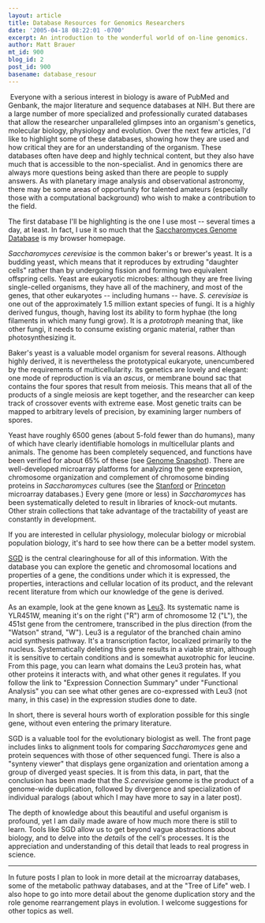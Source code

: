 ```yaml
---
layout: article
title: Database Resources for Genomics Researchers
date: '2005-04-18 08:22:01 -0700'
excerpt: An introduction to the wonderful world of on-line genomics.
author: Matt Brauer
mt_id: 900
blog_id: 2
post_id: 900
basename: database_resour
---
```

<img src="{{ site.baseurl }}/uploads/2005/SGD-to-thumb.gif" alt="" style="float:left;" />
<img src="{{ site.baseurl }}/uploads/2005/SGD-thumb.gif" alt="" />
Everyone with a serious interest in biology is aware of PubMed and Genbank, the major literature and sequence databases at NIH. But there are a large number of more specialized and professionally curated databases that allow the researcher unparalleled glimpses into an organism's genetics, molecular biology, physiology and evolution. Over the next few articles, I'd like to highlight some of these databases, showing how they are used and how critical they are for an understanding of the organism. These databases often have deep and highly technical content, but they also have much that is accessible to the non-specialist. And in genomics there are always more questions being asked than there are people to supply answers. As with planetary image analysis and observational astronomy, there may be some areas of opportunity for talented amateurs (especially those with a computational background) who wish to make a contribution to the field.

The first database I'll be highlighting is the one I use most -- several times a day, at least. In fact, I use it so much that the [Saccharomyces Genome Database](www.yeastgenome.org) is my browser homepage.

_Saccharomyces cerevisiae_ is the common baker's or brewer's yeast. It is a budding yeast, which means that it reproduces by extruding "daughter cells" rather than by undergoing fission and forming two equivalent offspring cells. Yeast are eukaryotic microbes: although they are free living single-celled organisms, they have all of the machinery, and most of the genes, that other eukaryotes -- including humans -- have. _S. cerevisiae_ is one out of the approximately 1.5 million extant species of fungi. It is a highly derived fungus, though, having lost its ability to form hyphae (the long filaments in which many fungi grow). It is a _prototroph_ meaning that, like other fungi, it needs to consume existing organic material, rather than photosynthesizing it. 

Baker's yeast is a valuable model organism for several reasons. Although highly derived, it is nevertheless the prototypical eukaryote, unencumbered by the requirements of multicellularity. Its genetics are lovely and elegant: one mode of reproduction is via an _ascus_, or membrane bound sac that contains the four spores that result from meiosis. This means that all of the products of a single meiosis are kept together, and the researcher can keep track of crossover events with extreme ease. Most genetic traits can be mapped to arbitrary levels of precision, by examining larger numbers of spores.

Yeast have roughly 6500 genes (about 5-fold fewer than do humans), many of which have clearly identifiable homologs in multicellular plants and animals. The genome has been completely sequenced, and functions have been verified for about 65% of these (see [Genome Snapshot](http://www.yeastgenome.org/cache/genomeSnapshot.html)). There are well-developed microarray platforms for analyzing the gene expression, chromosome organization and complement of chromosome binding proteins in _Saccharomyces_ cultures (see the [Stanford](http://smd.stanford.edu) or [Princeton](http://puma.princeton.edu) microarray databases.) Every gene (more or less) in _Saccharomyces_ has been systematically deleted to result in libraries of knock-out mutants. Other strain collections that take advantage of the tractability of yeast are constantly in development.

If you are interested in cellular physiology, molecular biology or microbial population biology, it's hard to see how there can be a better model system.

[SGD](http://www.yeastgenome.org) is the central clearinghouse for all of this information. With the database you can explore the genetic and chromosomal locations and properties of a gene, the conditions under which it is expressed, the properties, interactions and cellular location of its product, and the relevant recent literature from which our knowledge of the gene is derived.

As an example, look at the gene known as [Leu3](http://db.yeastgenome.org/cgi-bin/locus.pl?locus=leu3). Its systematic name is YLR451W, meaning it's on the right ("R") arm of chromosome 12 ("L"), the 451st gene from the centromere, transcribed in the plus direction (from the "Watson" strand, "W"). Leu3 is a regulator of the branched chain amino acid synthesis pathway. It's a transcription factor, localized primarily to the nucleus. Systematically deleting this gene results in a viable strain, although it is sensitive to certain conditions and is somewhat auxotrophic for leucine. From this page, you can learn what domains the Leu3 protein has, what other proteins it interacts with, and what other genes it regulates. If you follow the link to "Expression Connection Summary" under "Functional Analysis" you can see what other genes are co-expressed with Leu3 (not many, in this case) in the expression studies done to date.

In short, there is several hours worth of exploration possible for this single gene, without even entering the primary literature.

SGD is a valuable tool for the evolutionary biologist as well. The front page includes links to alignment tools for comparing _Saccharomyces_ gene and protein sequences with those of other sequenced fungi. There is also a "synteny  viewer" that displays gene organization and orientation among a group of diverged yeast species. It is from this data, in part, that the conclusion has been made that the _S.cerevisiae_ genome is the product of a genome-wide duplication, followed by divergence and specialization of individual paralogs (about which I may have more to say in a later post).

The depth of knowledge about this beautiful and useful organism is profound, yet I am daily made aware of how much more there is still to learn. Tools like SGD allow us to get beyond vague abstractions about biology, and to delve into the _details_ of the cell's processes. It is the appreciation and understanding of this detail that leads to real progress in science.

---

In future posts I plan to look in more detail at the microarray databases, some of the metabolic pathway databases, and at the "Tree of Life" web. I also hope to go into more detail about the genome duplication story and the role genome rearrangement plays in evolution. I welcome suggestions for other topics as well.
